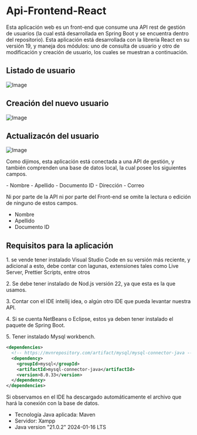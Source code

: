 # Api-Frontend-React

Esta aplicación web es un front-end que consume una API rest de gestión de usuarios (la cual está desarrollada en Spring Boot y se encuentra dentro del repositorio). Esta aplicación está desarrollada con la librería React en su versión 19, y maneja dos módulos: uno de consulta de usuario y otro de modificación y creación de usuario, los cuales se muestran a continuación.

## Listado de usuario
![Image](https://github.com/user-attachments/assets/62485c64-741f-43e5-bbb3-fea815e684a8)

## Creación del nuevo usuario
![Image](https://github.com/user-attachments/assets/60597062-f422-4040-9eaa-fb628b731ea3)

## Actualizacón del usuario
![Image](https://github.com/user-attachments/assets/4e59c08d-63b8-4e85-85de-4828ac9584a0)

<p>
  Como dijimos, esta aplicación está conectada a una API de gestión, y también comprenden una base de datos local, la cual posee los siguientes campos.
</p>
- Nombre
- Apellido
- Documento ID
- Dirección
- Correo

<p>
Ni por parte de la API ni por parte del Front-end se omite la lectura o edición de ninguno de estos campos.
</p>

- Nombre
- Apellido
- Documento ID

## Requisitos para la aplicación

<p>
  1. se vende tener instalado Visual Studio Code en su versión más reciente, y adicional a esto, debe contar con lagunas, extensiones tales como Live Server, Prettier Scripts, entre otros
</p>

<p>
  2. Se debe tener instalado de Nod.js versión 22, ya que esta es la que usamos.
</p>

<p>
  3. Contar con el IDE intellij idea, o algún otro IDE que pueda levantar nuestra API.
</p>

<p>
  4. Si se cuenta NetBeans o Eclipse, estos ya deben tener instalado el paquete de Spring Boot.
</p>

<p>
  5. Tener instalado Mysql workbench.
</p>

```xml
<dependencies>
  <!-- https://mvnrepository.com/artifact/mysql/mysql-connector-java -->
  <dependency>
    <groupId>mysql</groupId>
    <artifactId>mysql-connector-java</artifactId>
    <version>8.0.33</version>
  </dependency>
</dependencies>
```
<p>
  Si observamos en el IDE ha descargado automáticamente el archivo que hará la conexión con la base de datos.
</p>

- Tecnología Java aplicada: Maven
- Servidor: Xampp
- Java version "21.0.2" 2024-01-16 LTS
